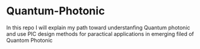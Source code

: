 # Quantum-Photonic
In this repo I will explain my path toward understanfing Quantum photonic and use PIC design methods for paractical applications in emerging filed of Quantom Photonic
